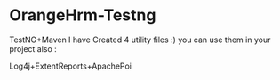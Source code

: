 # OrangeHrm-Testng

TestNG+Maven
I have Created 4 utility files :) you can use them in your project also :


Log4j+ExtentReports+ApachePoi
